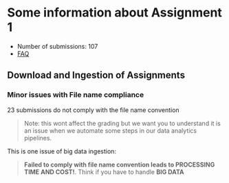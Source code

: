 # Some information about Assignment 1

* Number of submissions: 107
* [FAQ](assignment1-faq.md)

## Download and Ingestion of Assignments

### Minor issues with File name compliance

23 submissions do not comply with the file name convention
>Note: this wont affect the grading but we want you to understand it is an issue when we automate some steps in our data analytics pipelines.

This is one issue of big data ingestion:

>**Failed to comply with file name convention leads to PROCESSING TIME AND COST!**. Think if you have to handle **BIG DATA**
